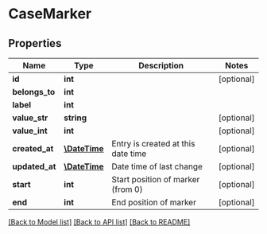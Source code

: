 # CaseMarker

## Properties
Name | Type | Description | Notes
------------ | ------------- | ------------- | -------------
**id** | **int** |  | [optional] 
**belongs_to** | **int** |  | 
**label** | **int** |  | 
**value_str** | **string** |  | [optional] 
**value_int** | **int** |  | [optional] 
**created_at** | [**\DateTime**](\DateTime.md) | Entry is created at this date time | [optional] 
**updated_at** | [**\DateTime**](\DateTime.md) | Date time of last change | [optional] 
**start** | **int** | Start position of marker (from 0) | [optional] 
**end** | **int** | End position of marker | [optional] 

[[Back to Model list]](../README.md#documentation-for-models) [[Back to API list]](../README.md#documentation-for-api-endpoints) [[Back to README]](../README.md)


